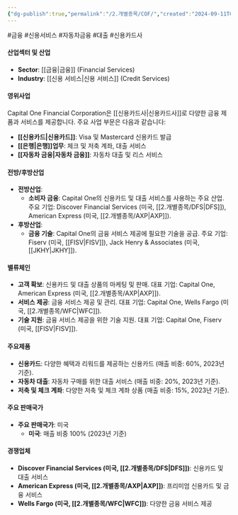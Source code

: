```yaml
---
{"dg-publish":true,"permalink":"/2.개별종목/COF/","created":"2024-09-11T09:23:21.192+09:00","updated":"2025-07-29T21:37:04.492+09:00"}
---
```


#금융 #신용서비스 #자동차금융 #대출 #신용카드사

#### 산업섹터 및 산업

- **Sector**: [[금융\|금융]] (Financial Services)
- **Industry**: [[신용 서비스\|신용 서비스]] (Credit Services)

#### 영위사업

Capital One Financial Corporation은 [[신용카드사\|신용카드사]]로 다양한 금융 제품과 서비스를 제공합니다. 주요 사업 부문은 다음과 같습니다:

- **[[신용카드\|신용카드]]**: Visa 및 Mastercard 신용카드 발급
- **[[은행\|은행]]업무**: 체크 및 저축 계좌, 대출 서비스
- **[[자동차 금융\|자동차 금융]]**: 자동차 대출 및 리스 서비스

#### 전방/후방산업

- **전방산업**:
    - **소비자 금융**: Capital One의 신용카드 및 대출 서비스를 사용하는 주요 산업. 주요 기업: Discover Financial Services (미국, [[2.개별종목/DFS\|DFS]]), American Express (미국, [[2.개별종목/AXP\|AXP]]).
- **후방산업**:
    - **금융 기술**: Capital One의 금융 서비스 제공에 필요한 기술을 공급. 주요 기업: Fiserv (미국, [[FISV\|FISV]]), Jack Henry & Associates (미국, [[JKHY\|JKHY]]).

#### 밸류체인

- **고객 확보**: 신용카드 및 대출 상품의 마케팅 및 판매. 대표 기업: Capital One, American Express (미국, [[2.개별종목/AXP\|AXP]]).
- **서비스 제공**: 금융 서비스 제공 및 관리. 대표 기업: Capital One, Wells Fargo (미국, [[2.개별종목/WFC\|WFC]]).
- **기술 지원**: 금융 서비스 제공을 위한 기술 지원. 대표 기업: Capital One, Fiserv (미국, [[FISV\|FISV]]).

#### 주요제품

- **신용카드**: 다양한 혜택과 리워드를 제공하는 신용카드 (매출 비중: 60%, 2023년 기준).
- **자동차 대출**: 자동차 구매를 위한 대출 서비스 (매출 비중: 20%, 2023년 기준).
- **저축 및 체크 계좌**: 다양한 저축 및 체크 계좌 상품 (매출 비중: 15%, 2023년 기준).

#### 주요 판매국가

- **주요 판매국가**: 미국
    - **미국**: 매출 비중 100% (2023년 기준)

#### 경쟁업체

- **Discover Financial Services (미국, [[2.개별종목/DFS\|DFS]])**: 신용카드 및 대출 서비스
- **American Express (미국, [[2.개별종목/AXP\|AXP]])**: 프리미엄 신용카드 및 금융 서비스
- **Wells Fargo (미국, [[2.개별종목/WFC\|WFC]])**: 다양한 금융 서비스 제공